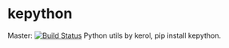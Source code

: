# kepython
Master: [![Build Status](https://travis-ci.org/kerol/kepython.svg?branch=master)](https://travis-ci.org/kerol/kepython)
Python utils by kerol, pip install kepython.
